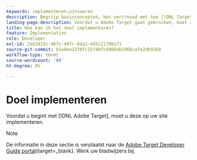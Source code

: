 ```yaml
---
keywords: implementeren;uitvoeren
description: Begrijp basisconcepten, ben vertrouwd met hoe [!DNL Target] werkt en integreert met uw infrastructuur, en begrijpt hoe bezoekers worden gevolgd.
landing-page-description: Voordat u Adobe Target gaat gebruiken, moet u deze op uw site implementeren, een aantal basisbeginselen en -termen begrijpen en vertrouwd zijn met de manier waarop u [!DNL Target] werkt.
title: Hoe kan ik het doel implementeren?
feature: Implementation
role: Developer
exl-id: 2ad3d33c-467c-48fc-8aa2-4d5c21708a71
source-git-commit: b1e8ea2370fc15f4bfcd960ab2960cafe2db92b8
workflow-type: tm+mt
source-wordcount: '89'
ht-degree: 0%

---
```


# Doel implementeren

Voordat u begint met [!DNL Adobe Target], moet u deze op uw site implementeren.

>[!NOTE]
>
>De informatie in deze sectie is verplaatst naar de [Adobe Target Developer Guide portal](https://developer.adobe.com/target/){target=_blank}. Werk uw bladwijzers bij.

